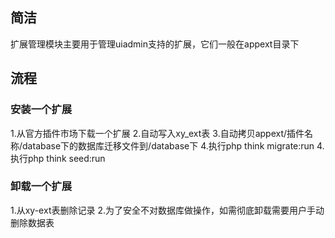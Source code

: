 ## 简洁

扩展管理模块主要用于管理uiadmin支持的扩展，它们一般在appext目录下

## 流程

### 安装一个扩展

1.从官方插件市场下载一个扩展
2.自动写入xy_ext表
3.自动拷贝appext/插件名称/database下的数据库迁移文件到/database下
4.执行php think migrate:run
4.执行php think seed:run

### 卸载一个扩展

1.从xy-ext表删除记录
2.为了安全不对数据库做操作，如需彻底卸载需要用户手动删除数据表

